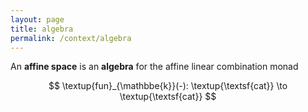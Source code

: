 ```yaml
---
layout: page
title: algebra
permalink: /context/algebra
---
```

An **affine space** is an **algebra** for the affine linear combination monad 

$$ 
\textup{fun}_{\mathbbe{k}}(-):  \textup{\textsf{cat}} \to \textup{\textsf{cat}} 
$$
